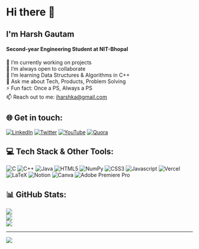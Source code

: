 

<!--
**iharshka/iharshka** is a ✨ _special_ ✨ repository because its `README.md` (this file) appears on your GitHub profile. -->

# Hi there 👋
## I'm Harsh Gautam
#### Second-year Engineering Student at NIT-Bhopal
🔭 I’m currently working on projects<br>
👯 I’m always open to collaborate <br>
🌱 I’m learning Data Structures & Algorithms in C++<br>
💬 Ask me about Tech, Products, Problem Solving<br>
⚡ Fun fact: Once a PS, Always a PS<br>
📫 Reach out to me: iharshka@gmail.com


## 🌐 Get in touch:
[![LinkedIn](https://img.shields.io/badge/LinkedIn-%230077B5.svg?logo=linkedin&logoColor=white)](https://linkedin.com/in/iharshka) [![Twitter](https://img.shields.io/badge/Twitter-%231DA1F2.svg?logo=Twitter&logoColor=white)](https://twitter.com/iharshka) [![YouTube](https://img.shields.io/badge/YouTube-%23FF0000.svg?logo=YouTube&logoColor=white)](https://youtube.com/@iharshka) [![Quora](https://img.shields.io/badge/Quora-%23B92B27.svg?logo=Quora&logoColor=white)](https://quora.com/profile/Harsh-Gautam-Kanha)

## 💻 Tech Stack & Other Tools:
![C](https://img.shields.io/badge/c-%2300599C.svg?style=flat&logo=c&logoColor=white) ![C++](https://img.shields.io/badge/c++-%2300599C.svg?style=flat&logo=c%2B%2B&logoColor=white) ![Java](https://img.shields.io/badge/java-%23ED8B00.svg?style=flat&logo=java&logoColor=white) ![HTML5](https://img.shields.io/badge/html5-%23E34F26.svg?style=flat&logo=html5&logoColor=white) ![NumPy](https://img.shields.io/badge/numpy-%23013243.svg?style=flat&logo=numpy&logoColor=white) ![CSS3](https://img.shields.io/badge/css3-%231572B6.svg?style=flat&logo=css3&logoColor=white) ![Javascript](https://img.shields.io/badge/java-%23ED8B00.svg?style=flat&logo=java&logoColor=white) ![Vercel](https://img.shields.io/badge/vercel-%23000000.svg?style=flat&logo=vercel&logoColor=white) ![LaTeX](https://img.shields.io/badge/latex-%23008080.svg?style=flat&logo=latex&logoColor=white) ![Notion](https://img.shields.io/badge/Notion-%23000000.svg?style=flat&logo=notion&logoColor=white)  ![Canva](https://img.shields.io/badge/Canva-%2300C4CC.svg?style=flat&logo=Canva&logoColor=white) ![Adobe Premiere Pro](https://img.shields.io/badge/Adobe%20Premiere%20Pro-9999FF.svg?style=flat&logo=Adobe%20Premiere%20Pro&logoColor=white) 
## 📊 GitHub Stats:
![](https://github-readme-stats.vercel.app/api?username=iharshka&theme=dark&hide_border=false&include_all_commits=false&count_private=false)<br/>
![](https://github-readme-streak-stats.herokuapp.com/?user=iharshka&theme=dark&hide_border=false)<br/>
![](https://github-readme-stats.vercel.app/api/top-langs/?username=iharshka&theme=dark&hide_border=false&include_all_commits=false&count_private=false&layout=compact)

---
[![](https://visitcount.itsvg.in/api?id=iharshka&icon=0&color=0)](https://visitcount.itsvg.in)

<!-- ### 🐦 Latest Tweet
[![](https://gtce.itsvg.in/api?username=iharshka)](https://github.com/VishwaGauravIn/github-twitter-card-embed)

### ✍️ Upgrade yourself
![](https://quotes-github-readme.vercel.app/api?type=horizontal&theme=radical)

### 🔝 Top Contributed Repo
![](https://github-contributor-stats.vercel.app/api?username=iharshka&limit=5&theme=dark&combine_all_yearly_contributions=true) -->
